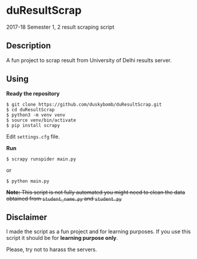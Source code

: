 # duResultScrap
2017-18 Semester 1, 2 result scraping script 

## Description
A fun project to scrap result from University of Delhi results server.

## Using

**Ready the repository**
```
$ git clone https://github.com/duskybomb/duResultScrap.git
$ cd duResultScrap
$ python3 -m venv venv
$ source venv/bin/activate
$ pip install scrapy
```

Edit `settings.cfg` file.

**Run**
```
$ scrapy runspider main.py
```
or
```
$ python main.py
```

<strike> **Note:** This script is not fully automated you might need to clean the data obtained from `student_name.py` and `student.py` </strike>

## Disclaimer
I made the script as a fun project and for learning purposes. If you use this script it should be for **learning purpose only**. 

Please, try not to harass the servers.
